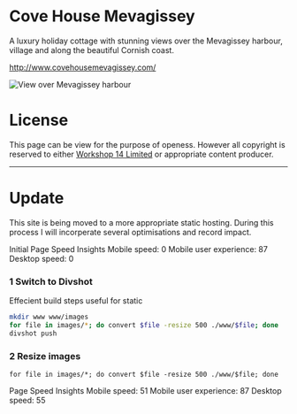 Cove House Mevagissey
=====================
A luxury holiday cottage with stunning views over the Mevagissey harbour, village and along the beautiful Cornish coast.

http://www.covehousemevagissey.com/

![View over Mevagissey harbour](http://covehousemevagissey.co.uk/images/DSC_1607.JPG)

License
=======
This page can be view for the purpose of openess. However all copyright is reserved to either [Workshop 14 Limited](http://workshop14.io) or appropriate content producer.

---

Update
======
This site is being moved to a more appropriate static hosting. During this process I will incorperate several optimisations and record impact.

Initial Page Speed Insights
Mobile speed: 0
Mobile user experience: 87
Desktop speed: 0  


### 1 Switch to Divshot
Effecient build steps useful for static
```sh
mkdir www www/images
for file in images/*; do convert $file -resize 500 ./www/$file; done
divshot push
```

### 2 Resize images
`for file in images/*; do convert $file -resize 500 ./www/$file; done`

Page Speed Insights
Mobile speed: 51
Mobile user experience: 87
Desktop speed: 55  
